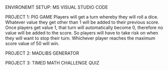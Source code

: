 ENVIRONEMT SETUP: MS VISUAL STUDIO CODE

PROJECT 1: PIG GAME
Players will get a turn whereby they will roll a dice. Whatever value they get other than 1 will be added to their previous score. Once players get value 1, that turn will automatically become 0, therefore no value will be added to the score. So players will have to take risk on when they will want to stop their turn. Whichever player reaches the maximum score value of 50 will win.

PROJECT 2: MADLIBS GENERATOR

PROJECT 3: TIMED MATH CHALLENGE QUIZ
